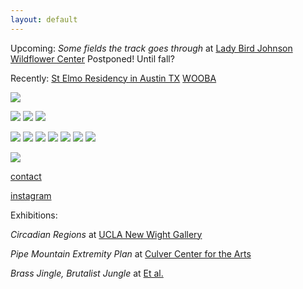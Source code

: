 ```yaml
---
layout: default
---
```


Upcoming:
*Some fields the track goes through* at [Lady Bird Johnson Wildflower Center](https://www.wildflower.org/) Postponed! Until fall?


Recently:
[St Elmo Residency in Austin TX](https://art.utexas.edu/news/merideth-hillbrand-selected-2019-st-elmo-arts-residency-fellow)
[WOOBA](https://wooba.xyz) 


![](/Images/lamp1.jpg)


![](/Images/eitheror-1.jpg)
![](/Images/eitheror-2.jpg)
![](/Images/eitheror-3.jpg)


![](/Images/Thesis8.jpg)
![](/Images/Thesis-5.jpg)
![](/Images/Thesis-4.jpg)
![](/Images/Thesis-2-2.jpg)
![](/Images/Thesis-16.jpg)
![](/Images/Thesis-18.jpg)
![](/Images/Thesis_crop.jpg)






![](/Images/mh-3.jpg)


[contact](mailto:merideth.hillbrand@gmail.com)

[instagram](https://www.instagram.com/mmmegadeth/)



Exhibitions:


*Circadian Regions* at [UCLA New Wight Gallery](https://www.art.ucla.edu/gallery/2019-2020/2019ThemeExh.html)

*Pipe Mountain Extremity Plan* at [Culver Center for the Arts](https://ucrarts.ucr.edu/Exhibition/mfa%202019) 

*Brass Jingle, Brutalist Jungle* at [Et al.](https://etaletc.com/brass-jingle-brutalist-jungle)



